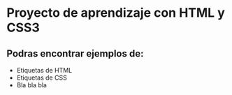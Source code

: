 <h1>Proyecto de aprendizaje con HTML y CSS3</h1>
<h2>Podras encontrar ejemplos de:</h2>
<ul>
	<li>Etiquetas de HTML</li>
	<li>Etiquetas de CSS</li>
	<li>Bla bla bla</li>
</ul>
